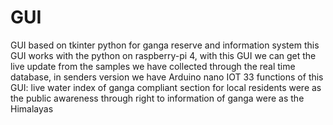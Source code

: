 # GUI
GUI based on tkinter python for ganga reserve and information system 
this GUI works with the python on raspberry-pi 4, with this GUI we can get the live update from the samples we have collected through the real time database, in senders version we have Arduino nano IOT 33 
functions of this GUI:
live water index of ganga
compliant section for local residents
were as the public awareness through right to information of ganga were as the Himalayas
